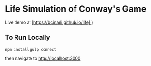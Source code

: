# Life Simulation of Conway's Game
Live demo at [https://bcinarli.github.io/life]()

## To Run Locally
`npm install`
`gulp connect`

then navigate to [http://localhost:3000](http://localhost:3000)